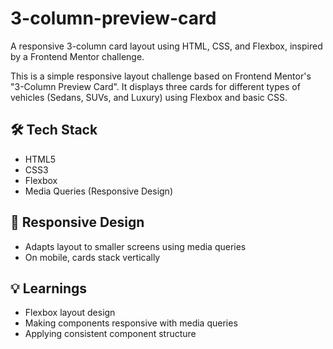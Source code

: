 # 3-column-preview-card
A responsive 3-column card layout using HTML, CSS, and Flexbox, inspired by a Frontend Mentor challenge.

This is a simple responsive layout challenge based on Frontend Mentor's "3-Column Preview Card". It displays three cards for different types of vehicles (Sedans, SUVs, and Luxury) using Flexbox and basic CSS.

## 🛠️ Tech Stack
- HTML5
- CSS3
- Flexbox
- Media Queries (Responsive Design)

## 📱 Responsive Design
- Adapts layout to smaller screens using media queries
- On mobile, cards stack vertically

## 💡 Learnings
- Flexbox layout design
- Making components responsive with media queries
- Applying consistent component structure

